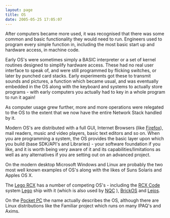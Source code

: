 ```yaml
---
layout: page
title: OS
date: 2005-05-25 17:05:07
---
```

<p>After computers became more used, it was recognised that there was some common and basic functionality they would need to run. Engineers used to program every simple function in, including the most basic start up and hardware access, in machine code.
</p>
<p>Early OS's were sometimes simply a BASIC interpreter or a set of kernel routines designed to simplify hardware access. These had no real user interface to speak of, and were still programmed by flicking switches, or later by punched card stacks. Early experiments got these to transmit sounds and pictures, a function which became usual, and was eventually embedded in the OS along with the keyboard and systems to actually store programs - with early computers you actually had to key in a whole program to run it again!
</p>
<p>As computer usage grew further, more and more operations were relegated to the OS to the extent that we now have the entire Network Stack handled by it.
</p>
<p>Modern OS's are distributed with a full GUI, Internet Browsers (like <a href="http://getfirefox.org" rel="external" target="_blank">Firefox</a>), mail readers, music and video players, basic text editors and so on. When you are programming a system, the OS provides the basic layer upon which you build (base SDK/API's and Libraries) - your software foundation if you like, and it is worth being very aware of it and its capabilities/limitations as well as any alternatives if you are setting out on an advanced project.
</p>
<p>On the modern desktop Microsoft Windows and Linux are probably the two most well known examples of OS's along with the likes of Suns Solaris and Apples OS X.
</p>
<p>The <a class="wiki" href="/wiki/rcx.html" title="The Lego RCX">Lego RCX</a> has a number of competing OS's - including the <a class="wiki" href="/wiki/rcx_code.html" title="Lego's own simple programming language">RCX Code</a> system <a class="wiki" href="/wiki/lego.html" title="The best known construction toy">Lego</a> ship with it (which is also used by <a class="wiki" href="/wiki/nqc.html" title="Not Quite C - A Lego PBrick Programming Language">NQC</a> ), <a class="wiki" href="/wiki/brickos.html" title="An entire Embedded OS for the RCX">BrickOS</a> and <a class="wiki" href="/wiki/lejos.html" title="A Java Based Lego RCX OS">Lejos</a>.
</p>
<p>On the <a class="wiki" href="/wiki/pocket_pc.html" title="Pocket PC">Pocket PC</a> the name actually describes the OS, although there are Linux distributions like the Familiar project which runs on many IPAQ's and Axims.
</p>
